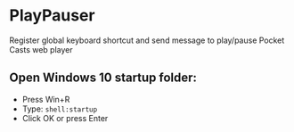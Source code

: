 # PlayPauser
Register global keyboard shortcut and send message to play/pause Pocket Casts web player

## Open Windows 10 startup folder:
- Press Win+R
- Type: `shell:startup`
- Click OK or press Enter
